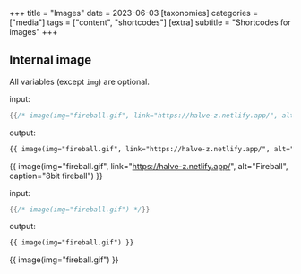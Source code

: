 +++
title = "Images"
date = 2023-06-03
[taxonomies]
categories = ["media"]
tags = ["content", "shortcodes"]
[extra]
subtitle = "Shortcodes for images"
+++

## Internal image

All variables (except `img`) are optional.

input:

```rs
{{/* image(img="fireball.gif", link="https://halve-z.netlify.app/", alt="Fireball", caption="8bit fireball") */}}
```

output:

```html
{{ image(img="fireball.gif", link="https://halve-z.netlify.app/", alt="Fireball", caption="8bit fireball") }}
```

{{ image(img="fireball.gif", link="https://halve-z.netlify.app/", alt="Fireball", caption="8bit fireball") }}

input:

```rs
{{/* image(img="fireball.gif") */}}
```

output:

```html
{{ image(img="fireball.gif") }}
```

{{ image(img="fireball.gif") }}
